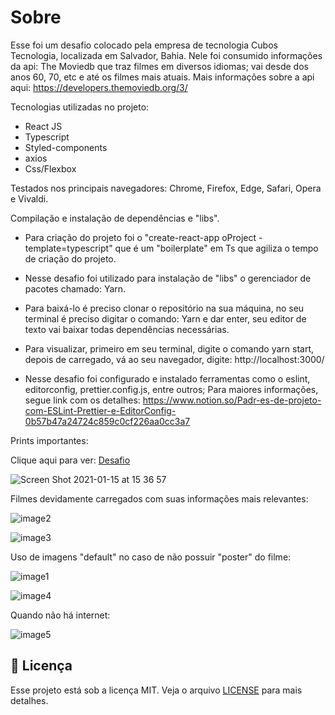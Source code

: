 # Sobre

Esse foi um desafio colocado pela empresa de tecnologia Cubos Tecnologia, localizada em Salvador, Bahia. Nele foi consumido informações da api: The Moviedb que traz filmes em diversos idiomas; vai desde dos anos 60, 70, etc e até os filmes mais atuais. Mais informações sobre a api aqui: https://developers.themoviedb.org/3/

Tecnologias utilizadas no projeto:

- React JS
- Typescript
- Styled-components
- axios
- Css/Flexbox

Testados nos principais navegadores:
Chrome, Firefox, Edge, Safari, Opera e Vivaldi.

Compilação e instalação de dependências e "libs".
- Para criação do projeto foi o  "create-react-app oProject -template=typescript" que é um "boilerplate" em Ts que agiliza o tempo de criação do projeto.

- Nesse desafio foi utilizado para instalação de "libs" o gerenciador de pacotes chamado: Yarn.

- Para baixá-lo é preciso clonar o repositório na sua máquina, no seu terminal é preciso digitar o comando: Yarn e dar enter, seu editor de texto vai baixar todas dependências necessárias. 

- Para visualizar, primeiro em seu terminal, digite o comando yarn start, depois de carregado, vá ao seu navegador, digite: http://localhost:3000/

- Nesse desafio foi configurado e instalado ferramentas como o eslint, editorconfig, prettier.config.js, entre outros; Para maiores informações, segue link com os detalhes: https://www.notion.so/Padr-es-de-projeto-com-ESLint-Prettier-e-EditorConfig-0b57b47a24724c859c0cf226aa0cc3a7


Prints importantes:


Clique aqui para ver: [Desafio](https://youtu.be/LM2NGcy1_jc)

![Screen Shot 2021-01-15 at 15 36 57](https://user-images.githubusercontent.com/3237047/104765395-993ae380-5747-11eb-9a86-228eafbc2d0e.png)

Filmes devidamente carregados com suas informações mais relevantes:


![image2](https://user-images.githubusercontent.com/3237047/104764624-6a703d80-5746-11eb-84c9-43782fd4111c.png)

![image3](https://user-images.githubusercontent.com/3237047/104764786-a1465380-5746-11eb-99d6-8ab1b7748743.png)

Uso de imagens "default" no caso de não possuir "poster" do filme:

![image1](https://user-images.githubusercontent.com/3237047/104764404-1feec100-5746-11eb-92f9-fbfead01cf11.png)

![image4](https://user-images.githubusercontent.com/3237047/104765004-f71afb80-5746-11eb-917e-5bff956b99b4.png)

Quando não há internet:

![image5](https://user-images.githubusercontent.com/3237047/104767088-62b29800-574a-11eb-9cb3-88e75b7cbb90.png)

## :memo: Licença

Esse projeto está sob a licença MIT. Veja o arquivo [LICENSE](LICENSE) para mais detalhes.


